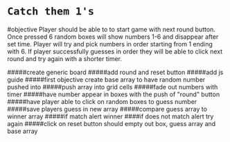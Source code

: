 # `Catch them 1's`


#objective
Player should be able to to start game with next round button. Once pressed 6 random boxes will show numbers 1-6 and disappear after set time. Player will try and pick numbers in order starting from 1 ending with 6. If player successfully guesses in order they will be able to click next round and try again with a shorter timer.

#####create generic board
#####add round and reset button
#####add js guide
#####first objective create base array to have random number pushed into
#####push array into grid cells
#####fade out numbers with timer
#####have number appear in boxes with the push of "round" button
#####have player able to click on random boxes to guess number
#####save players guess in new array
#####compare guess array to winner array
#####if match alert winner
####if does not match alert try again
#####click on reset button should empty out box, guess array and base array


